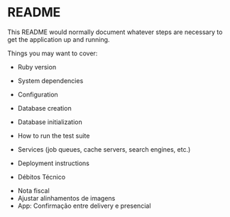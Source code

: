 # README

This README would normally document whatever steps are necessary to get the
application up and running.

Things you may want to cover:

* Ruby version

* System dependencies

* Configuration

* Database creation

* Database initialization

* How to run the test suite

* Services (job queues, cache servers, search engines, etc.)

* Deployment instructions

* Débitos Técnico
<ul>
  <li> Nota fiscal </li>
  <li> Ajustar alinhamentos de imagens </li>
  <li> App: Confirmação entre delivery e presencial </li>
</ul>
